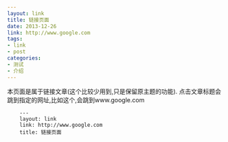 ```yaml
---
layout: link
title: 链接页面
date: 2013-12-26
link: http://www.google.com
tags:
- link
- post
categories: 
- 测试
- 介绍
---
```


本页面是属于链接文章(这个比较少用到,只是保留原主题的功能).
点击文章标题会跳到指定的网址,比如这个,会跳到www.google.com

```
    ---
    layout: link
    link: http://www.google.com
    title: 链接页面
```